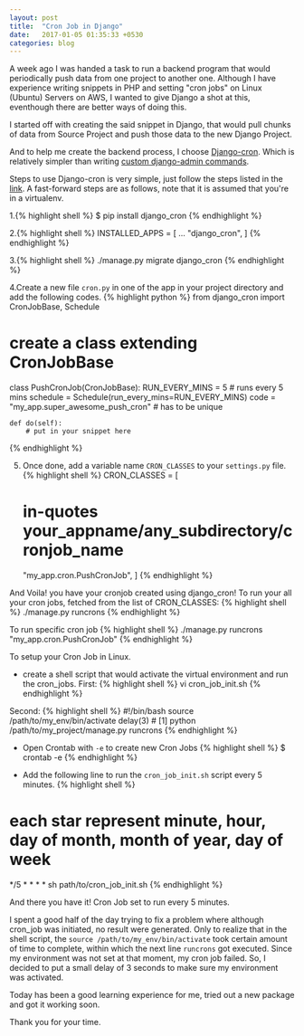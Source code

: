 ```yaml
---
layout: post
title:  "Cron Job in Django"
date:   2017-01-05 01:35:33 +0530
categories: blog
---
```


A week ago I was handed a task to run a backend program that would periodically push data from one project to another one. Although I have experience writing snippets in PHP and setting "cron jobs" on Linux (Ubuntu) Servers on AWS, I wanted to give Django a shot at this, eventhough there are better ways of doing this.

I started off with creating the said snippet in Django, that would pull chunks of data from Source Project and push those data to the new Django Project. 

And to help me create the backend process, I choose [Django-cron](http://django-cron.readthedocs.io/en/latest/introduction.html). Which is relatively simpler than writing [custom django-admin commands](https://docs.djangoproject.com/en/1.10/howto/custom-management-commands/).

Steps to use Django-cron is very simple, just follow the steps listed in the [link](http://django-cron.readthedocs.io/en/latest/installation.html). A fast-forward steps are as follows, note that it is assumed that you're in a virtualenv.

1.{% highlight shell %}
$ pip install django_cron
{% endhighlight %}

2.{% highlight shell %}
INSTALLED_APPS = [
    ...
    "django_cron",
]
{% endhighlight %}

3.{% highlight shell %}
./manage.py migrate django_cron
{% endhighlight %}

4.Create a new file `cron.py` in one of the app in your project directory and add the following codes.
{% highlight python %}
from django_cron import CronJobBase, Schedule

# create a class extending CronJobBase
class PushCronJob(CronJobBase):
    RUN_EVERY_MINS = 5 # runs every 5 mins
    schedule = Schedule(run_every_mins=RUN_EVERY_MINS)
    code = "my_app.super_awesome_push_cron" # has to be unique

    def do(self):
        # put in your snippet here
{% endhighlight %}

5. Once done, add a variable name `CRON_CLASSES` to your `settings.py` file.
{% highlight shell %}
CRON_CLASSES = [
    # in-quotes your_appname/any_subdirectory/cronjob_name
    "my_app.cron.PushCronJob",
]
{% endhighlight %}

And Voila! you have your cronjob created using django_cron!
To run your all your cron jobs, fetched from the list of CRON_CLASSES:
{% highlight shell %}
./manage.py runcrons
{% endhighlight %}

To run specific cron job
{% highlight shell %}
./manage.py runcrons "my_app.cron.PushCronJob"
{% endhighlight %}

To setup your Cron Job in Linux.

* create a shell script that would activate the virtual environment and run the cron_jobs.
First:
{% highlight shell %}
vi cron_job_init.sh
{% endhighlight %}

Second:
{% highlight shell %}
#!/bin/bash
source /path/to/my_env/bin/activate
delay(3) # [1]
python /path/to/my_project/manage.py runcrons
{% endhighlight %}

* Open Crontab with `-e` to create new Cron Jobs
{% highlight shell %} $ crontab -e {% endhighlight %}

* Add the following line to run the `cron_job_init.sh` script every 5 minutes.
{% highlight shell %}
# each star represent minute, hour, day of month, month of year, day of week
*/5 * * * * sh path/to/cron_job_init.sh
{% endhighlight %}

And there you have it!
Cron Job set to run every 5 minutes.

I spent a good half of the day trying to fix a problem where although cron_job was initiated, no result were generated. Only to realize that in the shell script, the `source /path/to/my_env/bin/activate` took certain amount of time to complete, within which the next line `runcrons` got executed. Since my environment was not set at that moment, my cron job failed. So, I decided to put a small delay of 3 seconds to make sure my environment was activated.

Today has been a good learning experience for me, tried out a new package and got it working soon.

Thank you for your time.